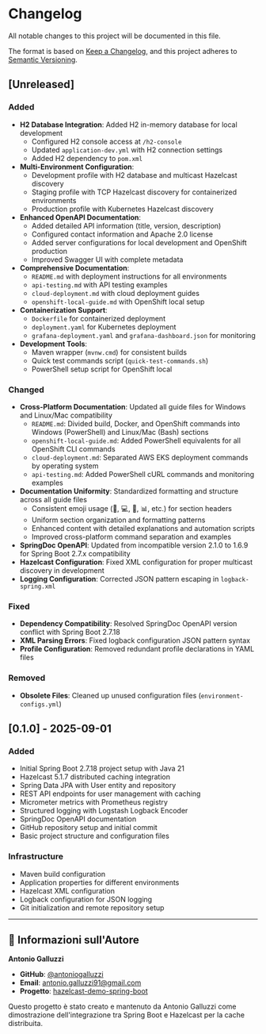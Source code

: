 # Changelog

All notable changes to this project will be documented in this file.

The format is based on [Keep a Changelog](https://keepachangelog.com/en/1.0.0/),
and this project adheres to [Semantic Versioning](https://semver.org/spec/v2.0.0.html).

## [Unreleased]

### Added
- **H2 Database Integration**: Added H2 in-memory database for local development
  - Configured H2 console access at `/h2-console`
  - Updated `application-dev.yml` with H2 connection settings
  - Added H2 dependency to `pom.xml`
- **Multi-Environment Configuration**:
  - Development profile with H2 database and multicast Hazelcast discovery
  - Staging profile with TCP Hazelcast discovery for containerized environments
  - Production profile with Kubernetes Hazelcast discovery
- **Enhanced OpenAPI Documentation**:
  - Added detailed API information (title, version, description)
  - Configured contact information and Apache 2.0 license
  - Added server configurations for local development and OpenShift production
  - Improved Swagger UI with complete metadata
- **Comprehensive Documentation**:
  - `README.md` with deployment instructions for all environments
  - `api-testing.md` with API testing examples
  - `cloud-deployment.md` with cloud deployment guides
  - `openshift-local-guide.md` with OpenShift local setup
- **Containerization Support**:
  - `Dockerfile` for containerized deployment
  - `deployment.yaml` for Kubernetes deployment
  - `grafana-deployment.yaml` and `grafana-dashboard.json` for monitoring
- **Development Tools**:
  - Maven wrapper (`mvnw.cmd`) for consistent builds
  - Quick test commands script (`quick-test-commands.sh`)
  - PowerShell setup script for OpenShift local

### Changed
- **Cross-Platform Documentation**: Updated all guide files for Windows and Linux/Mac compatibility
  - `README.md`: Divided build, Docker, and OpenShift commands into Windows (PowerShell) and Linux/Mac (Bash) sections
  - `openshift-local-guide.md`: Added PowerShell equivalents for all OpenShift CLI commands
  - `cloud-deployment.md`: Separated AWS EKS deployment commands by operating system
  - `api-testing.md`: Added PowerShell cURL commands and monitoring examples
- **Documentation Uniformity**: Standardized formatting and structure across all guide files
  - Consistent emoji usage (🚀, 💻, 🧪, 📊, etc.) for section headers
  - Uniform section organization and formatting patterns
  - Enhanced content with detailed explanations and automation scripts
  - Improved cross-platform command separation and examples
- **SpringDoc OpenAPI**: Updated from incompatible version 2.1.0 to 1.6.9 for Spring Boot 2.7.x compatibility
- **Hazelcast Configuration**: Fixed XML configuration for proper multicast discovery in development
- **Logging Configuration**: Corrected JSON pattern escaping in `logback-spring.xml`

### Fixed
- **Dependency Compatibility**: Resolved SpringDoc OpenAPI version conflict with Spring Boot 2.7.18
- **XML Parsing Errors**: Fixed logback configuration JSON pattern syntax
- **Profile Configuration**: Removed redundant profile declarations in YAML files

### Removed
- **Obsolete Files**: Cleaned up unused configuration files (`environment-configs.yml`)

## [0.1.0] - 2025-09-01

### Added
- Initial Spring Boot 2.7.18 project setup with Java 21
- Hazelcast 5.1.7 distributed caching integration
- Spring Data JPA with User entity and repository
- REST API endpoints for user management with caching
- Micrometer metrics with Prometheus registry
- Structured logging with Logstash Logback Encoder
- SpringDoc OpenAPI documentation
- GitHub repository setup and initial commit
- Basic project structure and configuration files

### Infrastructure
- Maven build configuration
- Application properties for different environments
- Hazelcast XML configuration
- Logback configuration for JSON logging
- Git initialization and remote repository setup

---

## 📝 Informazioni sull'Autore

**Antonio Galluzzi**
- **GitHub**: [@antoniogalluzzi](https://github.com/antoniogalluzzi)
- **Email**: antonio.galluzzi91@gmail.com
- **Progetto**: [hazelcast-demo-spring-boot](https://github.com/antoniogalluzzi/hazelcast-demo-spring-boot)

Questo progetto è stato creato e mantenuto da Antonio Galluzzi come dimostrazione dell'integrazione tra Spring Boot e Hazelcast per la cache distribuita.
